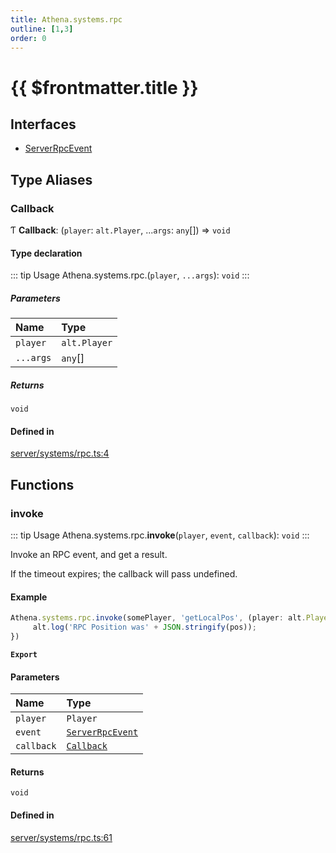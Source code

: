 ```yaml
---
title: Athena.systems.rpc
outline: [1,3]
order: 0
---
```


# {{ $frontmatter.title }}


## Interfaces

- [ServerRpcEvent](../interfaces/server_systems_rpc_ServerRpcEvent.md)

## Type Aliases

### Callback

Ƭ **Callback**: (`player`: `alt.Player`, ...`args`: `any`[]) => `void`

#### Type declaration

::: tip Usage
Athena.systems.rpc.(`player`, `...args`): `void`
:::

##### Parameters

| Name | Type |
| :------ | :------ |
| `player` | `alt.Player` |
| `...args` | `any`[] |

##### Returns

`void`

#### Defined in

[server/systems/rpc.ts:4](https://github.com/Stuyk/altv-athena/blob/27a8c87/src/core/server/systems/rpc.ts#L4)

## Functions

### invoke

::: tip Usage
Athena.systems.rpc.**invoke**(`player`, `event`, `callback`): `void`
:::

Invoke an RPC event, and get a result.

If the timeout expires; the callback will pass undefined.

#### Example
```ts
Athena.systems.rpc.invoke(somePlayer, 'getLocalPos', (player: alt.Player, pos: alt.IVector3) => {
     alt.log('RPC Position was' + JSON.stringify(pos));
})
```

**`Export`**

#### Parameters

| Name | Type |
| :------ | :------ |
| `player` | `Player` |
| `event` | [`ServerRpcEvent`](../interfaces/server_systems_rpc_ServerRpcEvent.md) |
| `callback` | [`Callback`](server_systems_rpc.md#Callback) |

#### Returns

`void`

#### Defined in

[server/systems/rpc.ts:61](https://github.com/Stuyk/altv-athena/blob/27a8c87/src/core/server/systems/rpc.ts#L61)

